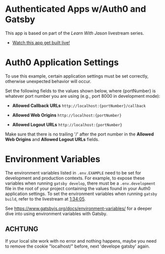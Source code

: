 # Authenticated Apps w/Auth0 and Gatsby

This app is based on  part of the _Learn With Jason_ livestream series.

- [Watch this app get built live!](https://www.youtube.com/watch?v=j-vuF2PYHmU&index=2&list=PLz8Iz-Fnk_eTpvd49Sa77NiF8Uqq5Iykx) 

# Auth0 Application Settings

To use this example, certain application settings must
be set correctly, otherwise unexpected behavior will occur.

Set the following fields to the values shown below, where {portNumber} is whatever port number you are using (e.g., port 8000 in development mode):

- **Allowed Callback URLs**
  `http://localhost:{portNumber}/callback`

- **Allowed Web Origins**
  `http://localhost:{portNumber}`

- **Allowed Logout URLs**
  `http://localhost:{portNumber}`

Make sure that there is no trailing '/' after the port number in the **Allowed Web Origins** and **Allowed Logout URLs** fields.

# Environment Variables

The environment variables listed in `.env.EXAMPLE` need to be set for development and production contexts. For example, to expose these variables when running `gatsby develop`, there must be a `.env.development` file in the root of your project containing the values found in your Auth0 application settings. To set the environment variables when running `gatsby build`, refer to the livestream at [1:34:05](https://youtu.be/j-vuF2PYHmU?t=5645).

See https://www.gatsbyjs.org/docs/environment-variables/ for a deeper dive into using environment variables with Gatsby.


## ACHTUNG

If your local site work with no error and nothing happens,
maybe you need to remove the cookie "localhost/" before, next 'develope gatsby' again.

